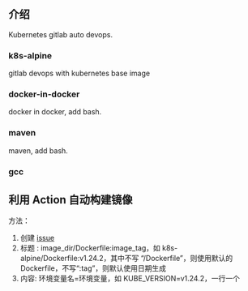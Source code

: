 ## 介绍
Kubernetes gitlab auto devops.

### k8s-alpine
gitlab devops with kubernetes base image

### docker-in-docker
docker in docker, add bash.

### maven
maven, add bash.

### gcc

## 利用 Action 自动构建镜像
方法：
1. 创建 [issue](../../issues/new)
2. 标题 : image_dir/Dockerfile:image_tag，如 k8s-alpine/Dockerfile:v1.24.2，其中不写 “/Dockerfile”，则使用默认的 Dockerfile，不写“:tag”，则默认使用日期生成
3. 内容: 环境变量名=环境变量，如 KUBE_VERSION=v1.24.2，一行一个
